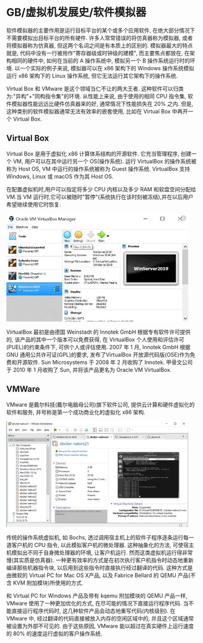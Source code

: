 # GB/虚拟机发展史/软件模拟器

软件模拟器的主要作用是运行目标平台的某个或多个应用软件, 在绝大部分情况下不需要模拟出目标平台的所有硬件. 许多人常常错误的将仿真器称为模拟器, 或者将模拟器称为仿真器, 但这两个名词之间是有本质上的区别的. 模拟器最大的特点就是, 代码中没有一行被用作"寄存器级或时钟级的建模", 而主要焦点都放在, 在架构相同的硬件中, 如何在当前的 A 操作系统中, 模拟另一个 B 操作系统运行时的环境. 以一个实际的例子来说, 模拟器可以在 x86 架构下的 Windows 操作系统模拟运行 x86 架构下的 Linux 操作系统, 但它无法运行其它架构下的操作系统.

Virtual Box 和 VMware 是这个领域当仁不让的两大王者. 这种软件可以归类为:"异构"+"同构指令集"的环境. 从性能上来说, 由于使用的相同 CPU 指令集, 软件模拟器性能远远比硬件仿真器来的好, 通常情况下性能损失在 20% 之内. 但是, 这种类别的软件模拟器通常无法有效率的嵌套使用, 比如在 Virtual Box 中再开一个 Virtual Box.

## Virtual Box

Virtual Box 是用于虚拟化 x86 计算体系结构的开源软件. 它充当管理程序, 创建一个 VM, 用户可以在其中运行另一个 OS(操作系统). 运行 VirtualBox 的操作系统被称为 Host OS, VM 中运行的操作系统被称为 Guest 操作系统. VirtualBox 支持 Windows, Linux 或 macOS 作为其 Host OS.

在配置虚拟机时,用户可以指定将多少 CPU 内核以及多少 RAM 和软盘空间分配给 VM.当 VM 运行时,它可以被随时"暂停"(系统执行在该时刻被冻结),并在以后用户希望继续使用它时恢复.

![img](../../../img/gameboy/history/simulator/virtual_box.jpg)

VirtualBox 最初是由德国 Weinstadt 的 Innotek GmbH 根据专有软件许可提供的, 该产品的其中一个版本可以免费获得, 在 VirtualBox 个人使用和评估许可(PUEL)的约束条件下, 可供个人或评估使用. 2007 年 1 月, Innotek GmbH 根据 GNU 通用公共许可证(GPL)的要求, 发布了VirtualBox 开放源代码版(OSE)作为免费和开源软件. Sun Microsystems 于 2008 年 2 月收购了 Innotek. 甲骨文公司于 2010 年 1 月收购了 Sun, 并将该产品更名为 Oracle VM VirtualBox.

## VMWare

VMware 是戴尔科技(戴尔电脑母公司)旗下软件公司, 提供云计算和硬件虚拟化的软件和服务, 并号称是第一个成功商业化的虚拟化 x86 架构.

![img](../../../img/gameboy/history/simulator/vmware.jpg)

传统的操作系统虚拟机, 如 Bochs, 透过调用宿主机上的软件子程序逐条运行每一道客户机的 CPU 指令, 以此模拟客户机的微处理器. 这种抽象化的方法, 可使宿主机模拟出不同于自身微处理器的环境, 让客户机运行. 然而这类虚拟机运行得非常慢(其实质是仿真器).
一种更有效率的方式是在初次执行客户机指令时动态地重新编译那些机器指令块, 以后用到这些指令时直接执行经过翻译的代码. 这种方式是由微软的 Virtual PC for Mac OS X产品, 以及 Fabrice Bellard 的 QEMU 产品(不含 KVM 附加模块)所使用的方式.

和 Virtual PC for Windows 产品及带有 kqemu 附加模块的 QEMU 产品一样, VMware 使用了一种更加优化的方式, 在尽可能的情况下直接运行程序代码. 当不能直接运行程序代码时, 这几种软件产品会动态地重写代码(内核级别). 在 VMware 中, 经过翻译的代码直接被放入内存的空闲区域中的, 并且这个区域通常被设置为外部不可见的. 由于这些原因, VMware 能以超过在真实硬件上运行速度的 80% 的速度运行虚拟的客户操作系统.
